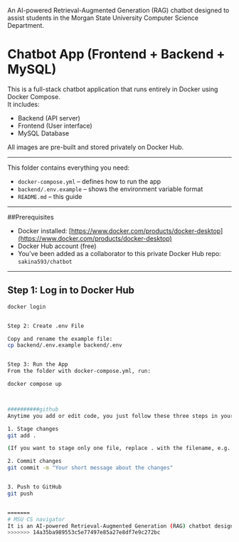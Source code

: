 
An AI-powered Retrieval-Augmented Generation (RAG) chatbot designed to assist students in the Morgan State University Computer Science Department.

#  Chatbot App (Frontend + Backend + MySQL)

This is a full-stack chatbot application that runs entirely in Docker using Docker Compose.  
It includes:

- Backend (API server)
- Frontend (User interface)
- MySQL Database

All images are pre-built and stored privately on Docker Hub.

---


This folder contains everything you need:

- `docker-compose.yml` – defines how to run the app
- `backend/.env.example` – shows the environment variable format
- `README.md` – this guide

---

##Prerequisites

- Docker installed: [https://www.docker.com/products/docker-desktop](https://www.docker.com/products/docker-desktop)
- Docker Hub account (free)
- You’ve been added as a collaborator to this private Docker Hub repo: `sakina593/chatbot`

---

## Step 1: Log in to Docker Hub

```bash
docker login


Step 2: Create .env File

Copy and rename the example file:
cp backend/.env.example backend/.env


Step 3: Run the App
From the folder with docker-compose.yml, run:

docker compose up



##########github
Anytime you add or edit code, you just follow these three steps in your project folder:

1. Stage changes
git add .

(If you want to stage only one file, replace . with the filename, e.g. git add backend/main.py.)

2. Commit changes
git commit -m "Your short message about the changes"


3. Push to GitHub
git push


=======
# MSU CS navigator
It is an AI-powered Retrieval-Augmented Generation (RAG) chatbot designed to assist students in the Morgan State University Computer Science Department.
>>>>>>> 14a35ba989553c5e77497e85a27e8df7e9c272bc
